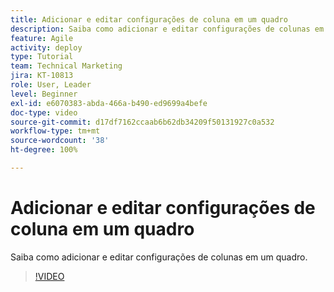 ```yaml
---
title: Adicionar e editar configurações de coluna em um quadro
description: Saiba como adicionar e editar configurações de colunas em um quadro.
feature: Agile
activity: deploy
type: Tutorial
team: Technical Marketing
jira: KT-10813
role: User, Leader
level: Beginner
exl-id: e6070383-abda-466a-b490-ed9699a4befe
doc-type: video
source-git-commit: d17df7162ccaab6b62db34209f50131927c0a532
workflow-type: tm+mt
source-wordcount: '38'
ht-degree: 100%

---
```


# Adicionar e editar configurações de coluna em um quadro

Saiba como adicionar e editar configurações de colunas em um quadro.

>[!VIDEO](https://video.tv.adobe.com/v/347332/?quality=12&learn=on&enablevpops)
